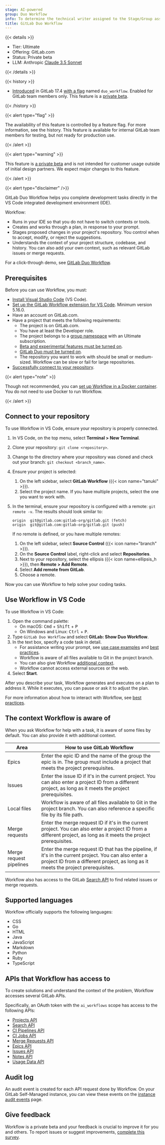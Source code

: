 ```yaml
---
stage: AI-powered
group: Duo Workflow
info: To determine the technical writer assigned to the Stage/Group associated with this page, see https://handbook.gitlab.com/handbook/product/ux/technical-writing/#assignments
title: GitLab Duo Workflow
---
```


{{< details >}}

- Tier: Ultimate
- Offering: GitLab.com
- Status: Private beta
- LLM: Anthropic [Claude 3.5 Sonnet](https://console.cloud.google.com/vertex-ai/publishers/anthropic/model-garden/claude-3-5-sonnet)

{{< /details >}}

{{< history >}}

- [Introduced](https://gitlab.com/groups/gitlab-org/-/epics/14153) in GitLab 17.4 [with a flag](../../administration/feature_flags.md) named `duo_workflow`. Enabled for GitLab team members only. This feature is a [private beta](../../policy/development_stages_support.md).

{{< /history >}}

{{< alert type="flag" >}}

The availability of this feature is controlled by a feature flag.
For more information, see the history.
This feature is available for internal GitLab team members for testing, but not ready for production use.

{{< /alert >}}

{{< alert type="warning" >}}

This feature is [a private beta](../../policy/development_stages_support.md) and is not intended for customer usage outside of initial design partners. We expect major changes to this feature.

{{< /alert >}}

{{< alert type="disclaimer" />}}

GitLab Duo Workflow helps you complete development tasks directly in the VS Code integrated development environment (IDE).

Workflow:

- Runs in your IDE so that you do not have to switch contexts or tools.
- Creates and works through a plan, in response to your prompt.
- Stages proposed changes in your project's repository.
  You control when to accept, modify, or reject the suggestions.
- Understands the context of your project structure, codebase, and history.
  You can also add your own context, such as relevant GitLab issues or merge requests.

For a click-through demo, see [GitLab Duo Workflow](https://gitlab.navattic.com/duo-workflow).
<!-- Demo published on 2025-03-18 -->

## Prerequisites

Before you can use Workflow, you must:

- [Install Visual Studio Code](https://code.visualstudio.com/download) (VS Code).
- [Set up the GitLab Workflow extension for VS Code](https://marketplace.visualstudio.com/items?itemName=GitLab.gitlab-workflow#setup). Minimum version 5.16.0.
- Have an account on GitLab.com.
- Have a project that meets the following requirements:
  - The project is on GitLab.com.
  - You have at least the Developer role.
  - The project belongs to a [group namespace](../namespace/_index.md) with an Ultimate subscription.
  - [Beta and experimental features must be turned on](../gitlab_duo/turn_on_off.md#turn-on-beta-and-experimental-features).
  - [GitLab Duo must be turned on](../gitlab_duo/_index.md).
  - The repository you want to work with should be small or medium-sized.
    Workflow can be slow or fail for large repositories.
- [Successfully connect to your repository](#connect-to-your-repository).

{{< alert type="note" >}}

Though not recommended, you can [set up Workflow in a Docker container](docker_set_up.md).
You do not need to use Docker to run Workflow.

{{< /alert >}}

## Connect to your repository

To use Workflow in VS Code, ensure your repository is properly connected.

1. In VS Code, on the top menu, select **Terminal > New Terminal**.
1. Clone your repository: `git clone <repository>`.
1. Change to the directory where your repository was cloned and check out your branch: `git checkout <branch_name>`.
1. Ensure your project is selected:
   1. On the left sidebar, select **GitLab Workflow** ({{< icon name="tanuki" >}}).
   1. Select the project name. If you have multiple projects, select the one you want to work with.
1. In the terminal, ensure your repository is configured with a remote: `git remote -v`. The results should look similar to:

   ```plaintext
   origin  git@gitlab.com:gitlab-org/gitlab.git (fetch)
   origin  git@gitlab.com:gitlab-org/gitlab.git (push)
   ```

   If no remote is defined, or you have multiple remotes:

   1. On the left sidebar, select **Source Control** ({{< icon name="branch" >}}).
   1. On the **Source Control** label, right-click and select **Repositories**.
   1. Next to your repository, select the ellipsis ({{< icon name=ellipsis_h >}}), then **Remote > Add Remote**.
   1. Select **Add remote from GitLab**.
   1. Choose a remote.

Now you can use Workflow to help solve your coding tasks.

## Use Workflow in VS Code

To use Workflow in VS Code:

1. Open the command palette:
   - On macOS: <kbd>Cmd</kbd> + <kbd>Shift</kbd> + <kbd>P</kbd>
   - On Windows and Linux: <kbd>Ctrl</kbd> + <kbd>P</kbd>.
1. Type `GitLab Duo Workflow` and select **GitLab: Show Duo Workflow**.
1. In the text box, specify a code task in detail.
   - For assistance writing your prompt, see [use case examples](use_cases.md) and [best practices](best_practices.md).
   - Workflow is aware of all files available to Git in the project branch.
   - You can also give Workflow [additional context](#the-context-workflow-is-aware-of).
   - Workflow cannot access external sources or the web.
1. Select **Start**.

After you describe your task, Workflow generates and executes on a plan to address it.
While it executes, you can pause or ask it to adjust the plan.

For more information about how to interact with Workflow, see [best practices](best_practices.md).

## The context Workflow is aware of

When you ask Workflow for help with a task, it is aware of some files by default.
You can also provide it with additional context.

| Area                          | How to use GitLab Workflow |
|-------------------------------|--------------------------------|
| Epics                         | Enter the epic ID and the name of the group the epic is in. The group must include a project that meets the project prerequisites. |
| Issues                        | Enter the issue ID if it's in the current project. You can also enter a project ID from a different project, as long as it meets the project prerequisites. |
| Local files                   | Workflow is aware of all files available to Git in the project branch. You can also reference a specific file by its file path. |
| Merge requests                | Enter the merge request ID if it's in the current project. You can also enter a project ID from a different project, as long as it meets the project prerequisites. |
| Merge request pipelines       | Enter the merge request ID that has the pipeline, if it's in the current project. You can also enter a project ID from a different project, as long as it meets the project prerequisites. |

Workflow also has access to the GitLab [Search API](../../api/search.md) to find related issues or merge requests.

## Supported languages

Workflow officially supports the following languages:

- CSS
- Go
- HTML
- Java
- JavaScript
- Markdown
- Python
- Ruby
- TypeScript

## APIs that Workflow has access to

To create solutions and understand the context of the problem,
Workflow accesses several GitLab APIs.

Specifically, an OAuth token with the `ai_workflows` scope has access
to the following APIs:

- [Projects API](../../api/projects.md)
- [Search API](../../api/search.md)
- [CI Pipelines API](../../api/pipelines.md)
- [CI Jobs API](../../api/jobs.md)
- [Merge Requests API](../../api/merge_requests.md)
- [Epics API](../../api/epics.md)
- [Issues API](../../api/issues.md)
- [Notes API](../../api/notes.md)
- [Usage Data API](../../api/usage_data.md)

## Audit log

An audit event is created for each API request done by Workflow.
On your GitLab Self-Managed instance, you can view these events on the
[instance audit events](../../administration/compliance/audit_event_reports.md#instance-audit-events) page.

## Give feedback

Workflow is a private beta and your feedback is crucial to improve it for you and others.
To report issues or suggest improvements,
[complete this survey](https://gitlab.fra1.qualtrics.com/jfe/form/SV_9GmCPTV7oH9KNuu).
